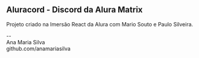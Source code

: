 ## Aluracord - Discord da Alura Matrix
Projeto criado na Imersão React da Alura com Mario Souto e Paulo Silveira.

--<br>
Ana Maria Silva<br>
github.com/anamariasilva
